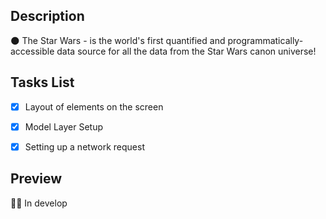 ## Description
🌑 The Star Wars  - is the world's first quantified and programmatically-accessible data source for all the data from the Star Wars canon universe!


## Tasks List
- [X] Layout of elements on the screen 
- [X] Model Layer Setup
- [X] Setting up a network request


## Preview
👨‍💻 In develop

